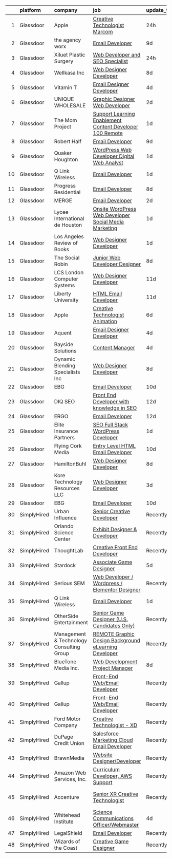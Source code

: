 

|    | platform    | company                                  | job                                                                                                                                                                                                                                                                                                                                                                                                                                                                                                                                                                                                                                                                                                                                                                                                                                                                                                                                                                                                                                                                                                                                                                                                                                                                                                                                                                   | update_time   | location                     |
|---:|:------------|:-----------------------------------------|:----------------------------------------------------------------------------------------------------------------------------------------------------------------------------------------------------------------------------------------------------------------------------------------------------------------------------------------------------------------------------------------------------------------------------------------------------------------------------------------------------------------------------------------------------------------------------------------------------------------------------------------------------------------------------------------------------------------------------------------------------------------------------------------------------------------------------------------------------------------------------------------------------------------------------------------------------------------------------------------------------------------------------------------------------------------------------------------------------------------------------------------------------------------------------------------------------------------------------------------------------------------------------------------------------------------------------------------------------------------------|:--------------|:-----------------------------|
|  1 | Glassdoor   | Apple                                    | [Creative Technologist  Marcom](https://www.glassdoor.com/partner/jobListing.htm?pos=123&ao=1136043&s=58&guid=00000183977d2ccebebb1062c4edc1d6&src=GD_JOB_AD&t=SR&vt=w&cs=1_afee69e3&cb=1664693906989&jobListingId=1008177549340&jrtk=3-0-1gebnqb7ikhrb801-1gebnqb82i9in800-7532c08ae817f6f1-)                                                                                                                                                                                                                                                                                                                                                                                                                                                                                                                                                                                                                                                                                                                                                                                                                                                                                                                                                                                                                                                                        | 24h           | Cupertino, CA                |
|  2 | Glassdoor   | the agency worx                          | [Email Developer](https://www.glassdoor.com/partner/jobListing.htm?pos=118&ao=1110586&s=58&guid=00000183977d2ccebebb1062c4edc1d6&src=GD_JOB_AD&t=SR&vt=w&ea=1&cs=1_85b38ee4&cb=1664693906988&jobListingId=1008156418066&cpc=334ABAF5D42DC775&jrtk=3-0-1gebnqb7ikhrb801-1gebnqb82i9in800-ba3a2b1200426598--6NYlbfkN0CNOKpjDIEH11s39GTuUki_mvxNbnX5BtDlH5CMrheAnKze_5JrwQ4joDkGUDohP_TeVmpf_1zaSQAPLLCMXaTrscln2tTcZD09p9HKpnyd-as8dTt3XrMsS4PL3sROnPnm4BK-TxTQqsNl2ScSlrBi5jEoqBn8L4mqF1IhiuN-S6a-YM_3ZKp-2hWa-mKXzAO-BW8dI114ieGitFlw-42mDdyH5Uv9SbYTJiS5GT9drs0K8Bp1QCgxqg1Xw7_IaXHQwxpVE2j42D8qK67zkyY20OveM-wFpgQ2s-Sj2LKwkTpgpfzfYle2Li-1Mjti--RwdIM27ru826ucEgyDebZPf1g8tvvs6YnOMzu0DzaRslzMGvijYn1JlELUFQVuvAEZPwZm1PRjbDZD9iXCPVzw9PIqnXs-hXtuvW0xibCyHGLrHB3B3xKAnDK33anGSnpY0JUKEhLQbzRyOtdDjgcgFMb6OKqEpYmcC1BG6XEFwXtiI1HZl7mJyiGffPp-ZR8%3D)                                                                                                                                                                                                                                                                                                                                                                                                                                                                                                              | 9d            | New York, NY                 |
|  3 | Glassdoor   | Xiluet Plastic Surgery                   | [Web Developer and SEO Specialist](https://www.glassdoor.com/partner/jobListing.htm?pos=107&ao=1110586&s=58&guid=00000183977d2ccebebb1062c4edc1d6&src=GD_JOB_AD&t=SR&vt=w&ea=1&cs=1_c5ef51cf&cb=1664693906987&jobListingId=1008177142019&cpc=1641D5D5536C06B6&jrtk=3-0-1gebnqb7ikhrb801-1gebnqb82i9in800-775077d75cd9177d--6NYlbfkN0A0p2feBN3TwtRPLKm20cpgKOK-k5pqnygCk7BWFHc1reF4KTTsYTfq75tOmYaairQzpl8Y4I_wBrRqYZTBCA__qpS59ryzLGC3kqflZMvSsTCZFhLrynlv0R6TtjpKCDtd4zxyqJrs4p7HSLcBVq5ihbVFI3BnH69_nU4zFdDc7_RfOdiogQXOfQPygfWeqpk3uYSepyBcfempg-K0hlN1jU16nNex_Y7KztNo8tYge3uDjX1SlWMTfChAIrfb0T-qwGQpGF8zqb9P9tga7hzGqUiuXY6cxBLxtkvMIlCtb-3gSbzkLEGs9InAJXQhbjvQHzQsEPRTCDYzvWYk512b77o8crDHdILVBARz_Log9AeFzWO0YNw-SMITsgMCW2VOLePRjuIYyhbjTc_Ps_arx0KJePARWPDJcBx1MUA_S8hkNu_6HU7JHP4DXyC9lzQKw0lleHD832ngTqFRrtUwU39Ob483FSwzRiZPCuLwPCCEAz1Cr3hfq1NtGWuTqfyteLdJkRxDizZ4pVnBnCkQrAVWGg8DQgE%3D)                                                                                                                                                                                                                                                                                                                                                                                                                                                             | 24h           | Miami, FL                    |
|  4 | Glassdoor   | Wellkasa Inc                             | [Web Designer Developer](https://www.glassdoor.com/partner/jobListing.htm?pos=112&ao=1110586&s=58&guid=00000183977d2ccebebb1062c4edc1d6&src=GD_JOB_AD&t=SR&vt=w&ea=1&cs=1_9c68e488&cb=1664693906987&jobListingId=1008158726924&cpc=64DC0C913FDBAADD&jrtk=3-0-1gebnqb7ikhrb801-1gebnqb82i9in800-64b475efa8964fbd--6NYlbfkN0BdDHiSlq2TKVYTvK036ioTcRDjelCKzvFOpLFiF--0iYywErtz7uGZ-92vhE2ktUvlq98-sndBfZrXxv_ocfrE0XFUVCaf35SpJWwfn1zYGc9UbipOHtfrKrjms-KJ8FQkoywJ2aZMAyeOhwh7wfN33fdYW0oT13cgoa1ojk533IT7nEGSQe3CdKHtaG8IrZfhQ-s0vbA5PysQAEP3BVC4pdseolq1kZYC5rd_zoNDmMeKE3IjVtgWh7EpmHA3rZGdYCTbUkGaXXyZStA8SC5jymknQudoUjLLlXNOHRzjS6ARGiEzPUhm0HE54kuQDShO3cMf7qhEElwD-IgXScwTZh7b1KSInlwSAJQNaXh8_DdJqwAE5hf4q_Z2qesvsuHww-y1WEgw8tp7cpfNglrteATo3VdyETNhTmlPp25aMawTXtMtsBewqHyF0xO-_ZyMbw6dsDOtcwYIk2C9vx-KVcAmTeHX8jBCFUoeQOdd6lqzOcbCxNP5rE5TpToTMWNcmU0XHzIuAQ%3D%3D)                                                                                                                                                                                                                                                                                                                                                                                                                                                                                         | 8d            | Scottsdale, AZ               |
|  5 | Glassdoor   | Vitamin T                                | [Email Designer   Developer](https://www.glassdoor.com/partner/jobListing.htm?pos=120&ao=1110586&s=58&guid=00000183977d2ccebebb1062c4edc1d6&src=GD_JOB_AD&t=SR&vt=w&cs=1_ad241925&cb=1664693906989&jobListingId=1008166114322&cpc=6FC5BA77C9A4CD78&jrtk=3-0-1gebnqb7ikhrb801-1gebnqb82i9in800-d1a7387d0770e5f3--6NYlbfkN0DMrcEu7yrtATojKJA7cEzGQ3FdRGWLh0CZQInL4ECGI6k5tN82kdM0cJmh4vC7GggOKyKtFCgegU8rXS0JkdichCA-T1cdCWtS1-_meEn3wm4MMcJ2Kfvuue71XM4farO7r0mvjSTv9UevYATKjAtHRSZWe99WkaxKLxQudPskqRZmSGp8lKatcPcOKA6wFJuyAj5iMKTOzBEtak0cwBs2WoW8TfUjZzS1JQRs06GvVYHkHHFzVV6FbjmYYN9ZjGEAOxapjQAwE7_4lc8TBKbqsF8V0o89H_CqXvUlYILJvnOhtbRgZj_zkHxv-G_jaqeMZNZ3_zM_KXD6aoZcgpxcKf4oWFl4uMtvwVRgWWfC3-1p9eeuciALtmOyijE7vcrHT1tKj1cmxYoZqW76AT6DVcEmde9sOMOhJFlQgTudQMY8HVY1pGXJNTrzFY1wP9s6sA_48ebjWzGuD8FJ0yy8RY1oD0ZtQ0nOciEAg7XD6X0l7BhS7oR1sIYG9FTJ6pc%3D)                                                                                                                                                                                                                                                                                                                                                                                                                                                                                                        | 4d            | Richmond, VA                 |
|  6 | Glassdoor   | UNIQUE WHOLESALE                         | [Graphic Designer Web Developer](https://www.glassdoor.com/partner/jobListing.htm?pos=116&ao=1110586&s=58&guid=00000183977d2ccebebb1062c4edc1d6&src=GD_JOB_AD&t=SR&vt=w&ea=1&cs=1_80c7dbb5&cb=1664693906988&jobListingId=1008171469981&cpc=AF02A54CD0F60729&jrtk=3-0-1gebnqb7ikhrb801-1gebnqb82i9in800-147a3b06df2c7559--6NYlbfkN0ACTeRvGRFS6hadW-07x_K1RnsIE8OdH4tufuZ5eRAiXmEr9oGiBeOniyh3SglreY9gWLjlFv44tk_AG_3pzP2IbBG9F7wWjAf3k6apj0RkxtVRlJyVxTtzs66AymYgGCT8gfl6U4BDOC9wEllCjUeoI3S_NxnqQ98naO4dWz3J599EzEntVgwS0pPTuqGmB5KdGuLJSO55uhQgvW4wE_xXKj0-0asCyiRhJPWgXGbOvjZy8jdbxAL6d2mSs724QTfkqOePI7mAyCczbiWWkti2eqSMOhyyCZPvG3Y1QHw_4HnL9SXrENA0M4OLWGE5vdiTTYxJzQDtDyMeahXHGvNUGj8b4ur15Y4klaNyR2WYzYbC5dXYpwH8moCHlKd7h3e8rHATqRHfN8nCCe2L1UENB1EaxbSHXicxowS_wQuvOc8BLGpLB-HYP63NRRMJaEALdF28wLlopxhgFdVCv7Imt8za_tLwzQAntfQ2ewBiQYXqu0qiRt4AStIYF_36EIE9cY9wxpsWV04GdNcCD0jU)                                                                                                                                                                                                                                                                                                                                                                                                                                                                             | 2d            | Norcross, GA                 |
|  7 | Glassdoor   | The Mom Project                          | [Support Learning   Enablement Content Developer  100  Remote ](https://www.glassdoor.com/partner/jobListing.htm?pos=114&ao=1110586&s=58&guid=00000183977d2ccebebb1062c4edc1d6&src=GD_JOB_AD&t=SR&vt=w&cs=1_842ad7e2&cb=1664693906987&jobListingId=1008174906404&cpc=723ADC3DFE402989&jrtk=3-0-1gebnqb7ikhrb801-1gebnqb82i9in800-c827e5b4943f2d89--6NYlbfkN0BDp_epf89aHDQhKpPegNJQ_ldQpEFZQsM9OcONMGxWx6pU56EKHF58QjVdAUvn2gUh2hLNM1TjGHPZi8XCkEinhiMy8VRxud5W-f4lh9aKruuGxagZQZ-gPFBQ2vdZ80QwGTkHPNUIP7HVBcVi_i8Zv3BfbzSgZ-BweyCZbX2ZTyLVwcFbkov6zI_w0iaHhIHgm52AKCQl5XkJHooBAOkNTyMfqbP7W_bX-Z-jdRB_nnRL8HXNquUVoKUxKoGtoU6fQ0gH-G0493mVguCDpVBXz_n5TzoSu2Q1nVrj1iCpaf1w0s1lxcSdjZEeEJhiqoHcNwopWA31NoyNcAmer6Jv_NDk3AxjLpAqf96KFX6xWJgypSJDP-qd42qdYqXzREMXQCGFy8ZXyu776OdZTkdud8VaI8f7B5ngpTorm8IZiNL0B3uJijtMeTHs1cnJoevw4DdlIcEN8xvx54Q-F8YkcWSXQZfl-ArGvj-QC1zZvA05ydzaOknHqAVL6aTFhzwH91gB5tL8PDc3XmdPJBIzv8yk21dxGIE2vlhXaSsRGu71o0ZuCEbWWQ88FnCVGAdm5ufdd1qAiA%3D%3D)                                                                                                                                                                                                                                                                                                                                                                                       | 1d            | Remote                       |
|  8 | Glassdoor   | Robert Half                              | [Email Developer](https://www.glassdoor.com/partner/jobListing.htm?pos=115&ao=1110586&s=58&guid=00000183977d2ccebebb1062c4edc1d6&src=GD_JOB_AD&t=SR&vt=w&ea=1&cs=1_f60edeb8&cb=1664693906988&jobListingId=1008156402707&cpc=0FE1F5EA2BC84A01&jrtk=3-0-1gebnqb7ikhrb801-1gebnqb82i9in800-42c4ec12f57e02bb--6NYlbfkN0CpzDdaQkua3np5pkmj49lKioZwmwxQ-yx5plwbYmV_M6xSIJIkD0PnD0ntiqnEwO1LTHRAR-7odutKybmCxm4fIFV0y_I_v1Ncl9DXxzoMHMZrdbm8WbEdvasGZldRVYzRli6H80llDv0CvLuUO4n5IyKRDfv3KytJN8mDJo93RRxSd1ih5IV-rJ6Wo-EaUSVjlBePtXrBH0-P5NuUWVsdMnGX0jd-mHKNGzc5FYYpNqZs224njgcl9HN4Ech-5CZsdCzVUMRcgfUgItj_SKSBYb2f-P73_G8bNFe7ajmHNtTdwU0vGlnNILvg47Cmd6Dvn-B1Ae2ws2ENWjDVo3CLqLudDBhv04CDQ1V2L3OQf-3DSjFzN8UVfBvb2nJH4goW7TUBvj-u_88qJCD6Ou8BCnUO-uP4uhptOjlEzSMp4hJ0WIAoBOzJZ7bccAmeHbw2HnKK3EP5NoJY2vksF-UTM8CCj3n2DWKhfCdE9eQaabL2VCVF4sWDHZmDSNeJUbH4ftW5M2PpfOlOheZZqqxZkefVau96MxpkkrVZGaTc3d6thjhQTmAo)                                                                                                                                                                                                                                                                                                                                                                                                                                                            | 9d            | Irving, TX                   |
|  9 | Glassdoor   | Quaker Houghton                          | [WordPress Web Developer  Digital Web Analyst](https://www.glassdoor.com/partner/jobListing.htm?pos=130&ao=1136043&s=58&guid=00000183977d2ccebebb1062c4edc1d6&src=GD_JOB_AD&t=SR&vt=w&ea=1&cs=1_450361d3&cb=1664693906989&jobListingId=1008175751618&jrtk=3-0-1gebnqb7ikhrb801-1gebnqb82i9in800-d69452f337f9073a-)                                                                                                                                                                                                                                                                                                                                                                                                                                                                                                                                                                                                                                                                                                                                                                                                                                                                                                                                                                                                                                                    | 1d            | Conshohocken, PA             |
| 10 | Glassdoor   | Q Link Wireless                          | [Email Developer](https://www.glassdoor.com/partner/jobListing.htm?pos=102&ao=1110586&s=58&guid=00000183977d2ccebebb1062c4edc1d6&src=GD_JOB_AD&t=SR&vt=w&ea=1&cs=1_b1e73c58&cb=1664693906985&jobListingId=1008174945371&cpc=4599430C66E07990&jrtk=3-0-1gebnqb7ikhrb801-1gebnqb82i9in800-fc4e2b2a69d63685--6NYlbfkN0C1n-7uwLBmXreK9Hz04i1NaXR3ByHk8AHoFYtQOHcucrNm1Gc1gaw0VIOB8ZeBV6kPv-uAsBnWRhGWUoVti0UYBx3nUUKY4yV4xGI2uZ1UXHK4wAwDI7xLwm-9pLx8rlXgnrE3kU2T7ykZFw3aLtan0buZV6YfFUXeRtw62VYRHJ47TptdOmZLnah00MU3YyXOrhpzOAmrFxh6hs7Un2ISmNc3WeTt_vptN5J93NhuHSNwxjxbpBl9r-WF4LwIYWEpZGvU1XHobxLb8vRw4bImaJVs5_LTTJZNUrOC__oi3y-vuAHw13GECbcYq6JdIlStJ2XXb5qObNWpJ9cO4mnoOhIE0sSJk5l7fX7uBa-CodwH7dCeXxRnv3-eCtaDYt0F1nImHeuDX1SvRDWpXpJO5vyXcjn37e3u0CRymwmRf5xBieCs8of327u8CZo-KJqJc6SygzJL1Gz8Q_-hIXBrsVZoJohMSajc2dmprx3SJtlruAULDPRnHyqgt1unkc4EcFSpQV1p5Q%3D%3D)                                                                                                                                                                                                                                                                                                                                                                                                                                                                                                | 1d            | Dania, FL                    |
| 11 | Glassdoor   | Progress Residential                     | [Email Developer](https://www.glassdoor.com/partner/jobListing.htm?pos=124&ao=1136043&s=58&guid=00000183977d2ccebebb1062c4edc1d6&src=GD_JOB_AD&t=SR&vt=w&ea=1&cs=1_a8d714ba&cb=1664693906989&jobListingId=1008158897178&jrtk=3-0-1gebnqb7ikhrb801-1gebnqb82i9in800-f154aef869fffa24-)                                                                                                                                                                                                                                                                                                                                                                                                                                                                                                                                                                                                                                                                                                                                                                                                                                                                                                                                                                                                                                                                                 | 8d            | Remote                       |
| 12 | Glassdoor   | MERGE                                    | [Email Developer](https://www.glassdoor.com/partner/jobListing.htm?pos=127&ao=1136043&s=58&guid=00000183977d2ccebebb1062c4edc1d6&src=GD_JOB_AD&t=SR&vt=w&cs=1_d72bc463&cb=1664693906989&jobListingId=1008171055566&jrtk=3-0-1gebnqb7ikhrb801-1gebnqb82i9in800-965ae768e3e6e0d5-)                                                                                                                                                                                                                                                                                                                                                                                                                                                                                                                                                                                                                                                                                                                                                                                                                                                                                                                                                                                                                                                                                      | 2d            | Denver, CO                   |
| 13 | Glassdoor   | Lycee International de Houston           | [Onsite WordPress Web Developer Social Media Marketing](https://www.glassdoor.com/partner/jobListing.htm?pos=101&ao=1110586&s=58&guid=00000183977d2ccebebb1062c4edc1d6&src=GD_JOB_AD&t=SR&vt=w&ea=1&cs=1_2075635b&cb=1664693906985&jobListingId=1008173995771&cpc=8414CF9EDE88F0DA&jrtk=3-0-1gebnqb7ikhrb801-1gebnqb82i9in800-1f7bc5779b371ade--6NYlbfkN0DukAwDndutArnS8OT3znlJ-TW2KpK_7rZjO0LfXc6UVNtkZyZN77C1Bk9E92uoJZx-maj84G7D_wa1DtdT6CkaisdXimjnS4h45raRaK5o02Y3cZTXgWTMRzNDr5Lk0apP8Ioo_m9N0lcP0wzt7YGpw5VPoDc0aH35WbRXaiOpcRsh9XetyUYoGrZS_33M0dQEHG-pJ_YdLxA9vUrrhwEG__5c5vyiD5RQIcE7TbhD99QFuvspj4gKX_M98CWesJELoTJSfP1TEzcTmi8xD-d2iIPraxekJgq_YtgMEHOHTVzDG9X_tmIj4sD4QoTUQzfubn74jWfqj47yIOmCX6s-LeLAXLas8GBHdMQr_MJWNT0YmiRxrMqECgiV-GCpfXmI_tGFXQG6ZLML1pLAK1Qf_HqLcyY1sJKRop-sMOFCWg9crCwMZ7HVGGat9vb9kDLqMpt_Kq2EZTJhiIFQMpXt-cNh-9xDFUmG9zW3Dn8vBk6JcZQPbpfZrC5U0Je2R4P__C6UHSKUSw88HjGeVrOf)                                                                                                                                                                                                                                                                                                                                                                                                                                                      | 1d            | Houston, TX                  |
| 14 | Glassdoor   | Los Angeles Review of Books              | [Web Designer   Developer](https://www.glassdoor.com/partner/jobListing.htm?pos=128&ao=1136043&s=58&guid=00000183977d2ccebebb1062c4edc1d6&src=GD_JOB_AD&t=SR&vt=w&ea=1&cs=1_2f0cfaed&cb=1664693906989&jobListingId=1008174927300&jrtk=3-0-1gebnqb7ikhrb801-1gebnqb82i9in800-4f36b836f298580a-)                                                                                                                                                                                                                                                                                                                                                                                                                                                                                                                                                                                                                                                                                                                                                                                                                                                                                                                                                                                                                                                                        | 1d            | Los Angeles, CA              |
| 15 | Glassdoor   | The Social Robin                         | [Junior Web Developer Designer](https://www.glassdoor.com/partner/jobListing.htm?pos=111&ao=1110586&s=58&guid=00000183977d2ccebebb1062c4edc1d6&src=GD_JOB_AD&t=SR&vt=w&ea=1&cs=1_e66930ad&cb=1664693906987&jobListingId=1008158385207&cpc=7F6F94E2229B3AB5&jrtk=3-0-1gebnqb7ikhrb801-1gebnqb82i9in800-a4700ca198d49a1e--6NYlbfkN0BVEiCwtio_zq3mOGmhG3aHdQny94tlzy-k67z9IkphDraalBvzlH_uzJy8THcCVP2waJSd3yiwSETxdtK4p7WGdYe6iEdQIgLTJgRkgtmaAG-Ira_mL4q6O-3H-ODYq0f377Ah1rO660J0oLi7zvjCMqIM9s-nWo1gLlJP3or2dewY9edJ01451bpvce_yHEdcWR9BgrD_uxeWKk9H-8bwkVyn_iFpZ0y5tXPKpyOYxxcrF78yIpT3txL16zg7_9rOGE65cdITuRyyCCvv_gK3cAuUDR7Oua7uHvEtRiWw5mRXEZuSUreevM37bifZtTWIPSt2836H_3vNmI537NxVKyBzMXPjyzaw4wZ7faEMvm35bray_lyMV67-KIUUBcnGq0mfRNuOuKGwvWTCRjy-KK6f0OuHTeuRGv62quyfVpVmGsYyWNUP1yA_ZQJYcTQOGdcuxLdslJVuFWhN4CVXxCJUp0o144r3HlZsoNX73ijpuE3M7cdZ_0icJWt7ylZbDiQIo67NPdG9M9eIIiff)                                                                                                                                                                                                                                                                                                                                                                                                                                                                              | 8d            | Dallas, TX                   |
| 16 | Glassdoor   | LCS   London Computer Systems            | [Web Designer Developer](https://www.glassdoor.com/partner/jobListing.htm?pos=110&ao=1110586&s=58&guid=00000183977d2ccebebb1062c4edc1d6&src=GD_JOB_AD&t=SR&vt=w&ea=1&cs=1_5767213c&cb=1664693906987&jobListingId=1008151919672&cpc=AF8BC9077DDDE68D&jrtk=3-0-1gebnqb7ikhrb801-1gebnqb82i9in800-cd83d3b7316d14be--6NYlbfkN0CckLY1Y7Nzm7RAXoTq-bvgsovIKUj47znE7HlWw5vlrDWT7l6GaPFsZiavTqzdiZcLGT1rMwdNFuXLUMdk63R4zNVY5rB0gmkkrjoBJIet_1tyWwurfIW3bV1T4KDovliPlLrmzDpLZZh-6KdBWJXpfCgdQ0K3EHDaHBCHtg_bF-g5FQ8On-gWkH3wNMJVMXr9P8JIOwbcH5NRWTZl4B4cKfUNFWbKfIMhEeM2VZ0BC0Wn9PTVrxL4B8Mpla_rOiovFWG6zQZlyMuElGxURz7K2iwco_FdcXuo_xD0Tq2N4Uou5hppVklernKOiLIVtV8jnp8gE3FBLPX-1eI3VNmciH705ytJhmCBVfcC6A5o3-2Dp-HHotMAceG4eVGRSP-iBonY8HhGzP9kyFu1l7grva_n955KNDVNmsY2ySKHQ38tZbX1EIQHpONnpD1N41Wm2FuwKCKxe70QPixCNbe-nnD1ExrtUPCaObDOxTbVM1ofY-GaMXYg1lHjN8Tqnk7k0lHqPdJ3y3S61b-pWYRbzbpTH7d17zfwLMcFCI5hFRqD9BzQldssPnuePaPNzwwe4z9PjZL6WI5IfZWTmLRrFrEBVePN5epsXhj40VxPccYo8ax2Say7wEv1USmJW-qHe27qx3YFd68OuG4kNnF7FLksG5BMy-gC22xhmvS__E4VzbPEjPTZ2wmP0jV1k7P8sh7fS_IHrY5wrW5yYRWvzGlGTZHHNm8GA7kWssp_M6jqYvCx-AAAhZCp9RvvoD_q4w-ZoX1CQA%3D%3D)                                                                                                                                                                                                                         | 11d           | Cincinnati, OH               |
| 17 | Glassdoor   | Liberty University                       | [HTML Email Developer](https://www.glassdoor.com/partner/jobListing.htm?pos=125&ao=1136043&s=58&guid=00000183977d2ccebebb1062c4edc1d6&src=GD_JOB_AD&t=SR&vt=w&ea=1&cs=1_f4901787&cb=1664693906989&jobListingId=1008151666447&jrtk=3-0-1gebnqb7ikhrb801-1gebnqb82i9in800-03f53513057877f3-)                                                                                                                                                                                                                                                                                                                                                                                                                                                                                                                                                                                                                                                                                                                                                                                                                                                                                                                                                                                                                                                                            | 11d           | Remote                       |
| 18 | Glassdoor   | Apple                                    | [Creative Technologist   Animation](https://www.glassdoor.com/partner/jobListing.htm?pos=117&ao=1110586&s=58&guid=00000183977d2ccebebb1062c4edc1d6&src=GD_JOB_AD&t=SR&vt=w&cs=1_56cae12b&cb=1664693906988&jobListingId=1008160436803&cpc=2CAED5C921A5F994&jrtk=3-0-1gebnqb7ikhrb801-1gebnqb82i9in800-e5326f402a0a01b2--6NYlbfkN0BvKrLyj5gPmtZO9T8euul8TCxuuKNOtzRJOomxnwSEodTz2Bc-sPZlt2Zgji_QUXEUX2eoMjRV3A-uwr9MnuICdtHgneScM4daV9dlPREBHf2C7sMhbh1B-V_v_59cxf_Q9r5yycE3D6hT-ciZObgMZpBv9S9_nkbca8huIrqVoZ72hU3TzBYEkOzwdG8JZGW_hcoZRV5YQ5rXbX-JcBnuHqqv0-kno1jnLrbrz9krm-MrCiFQz9RgmFa8eOWCSYfwCUxsUjGLL1sDdmH-RS6x4ikxIHNl0QWen4Z2oWf2oYwvSd0kWoyarQyhu1fYj1BfDZgK01PLBmmsMRWWriZ_poR_P_i4_AH_IINlMUY7QBvK6c28j2BearXLLU_N6m1qAqqb-YpaZ4FFryuX599OeI5DHxNtBvJd4iyJ1g4pXG62WwX09No93WLahWlmAEQtMDU_hZ9jEjLEH3SJi4kEKS7YqVAEftP9BM1SfvQSvC5wmPvmmRCosxMP_UZzNmWaz7jm_t-LW_ZWsfY4axbp5nH4jF0dBbpqlMWwAC7OVEo3fjdt98dTkg1dEXuOdcFpHxKdtKcY-RafeHoHZhROaAQzMINNgri-m_5vaskc_VwiB8i_s5uUXUjEZZ_eJohwT0N2YaNDSFx621Kb7rMHpKXxaS9lD9BispqzR9eOsZGkIl_wEdkdOWCO8Mpc1t7_Reh9Xg80uzKDF5eZy_unEPGduXzHq2MoySwArG0oripzxfKe7FPd-1s7UVZImpt-yBldtwz9Ke-bSxSwuibUDIGuLt1k305iIFbrnuW6dBMmI3rbsa8QRct92kFFzVgHFdvI-waGyZbloqStkgqVaWVPp4izNvoOuhyxoAg4aQqbG6JghEUmfnU7Marh6ifr_RgqPqbWbxF0ZDKE8BCAyx2y_G6JvjShXSxZpsXw7ANEIBn0ij3wEG_GBUIMgDtmK1VSxu517R3a8mQ4udHrcAqOfTQo2GA%3D) | 6d            | Cupertino, CA                |
| 19 | Glassdoor   | Aquent                                   | [Email Designer   Developer](https://www.glassdoor.com/partner/jobListing.htm?pos=119&ao=1110586&s=58&guid=00000183977d2ccebebb1062c4edc1d6&src=GD_JOB_AD&t=SR&vt=w&cs=1_47cb94ad&cb=1664693906988&jobListingId=1008166262011&cpc=451933188B21919D&jrtk=3-0-1gebnqb7ikhrb801-1gebnqb82i9in800-622daec645d04420--6NYlbfkN0DMrcEu7yrtATojKJA7cEzGQ3FdRGWLh0CZQInL4ECGI9gD0Wolx9R2v-Aex0-GK041Xi4dp_6ULFO3w_3LjU2BMF0LvuMsSSgW2c2SrVk5hdgSQpFu_tq878gARf3FLqSuPRG17dymVYsAydq41QtQqFJ_aWvMga7qWcq_H2p5jKaTZMK4IRMmZ1pci6S5OJUX_REFxkIaPycE2iRoKO3CueJXIxMP7gg0j2i9f53QRtVtS4clIO4TTGI-CA_EYiJmAU_tx5r8vTLXDZfqnraG71jQG7zO3Rzz1AqLFbe62Z4ZlEziTuLyfVS-8PeLwM9kjNB9sSGocXnf36cGC23u2BCyUNuj0jy_0HHjaeuEavYr4Z8TcG1ECsLCfjlZiHRgRoqATPwP0ak9UIxPDgf2zpGvH_eyI3pU46zTInzrdioB5hQRkTqb2rb2aH_ORZ1v76NPNWZcK5L0eAz2dLnk)                                                                                                                                                                                                                                                                                                                                                                                                                                                                                                                                                      | 4d            | Richmond, VA                 |
| 20 | Glassdoor   | Bayside Solutions                        | [Content Manager](https://www.glassdoor.com/partner/jobListing.htm?pos=113&ao=1110586&s=58&guid=00000183977d2ccebebb1062c4edc1d6&src=GD_JOB_AD&t=SR&vt=w&ea=1&cs=1_dcf1bd57&cb=1664693906988&jobListingId=1008165647988&cpc=9C938E8DE9AD6C02&jrtk=3-0-1gebnqb7ikhrb801-1gebnqb82i9in800-6a88d8c6e17e78f6--6NYlbfkN0C5JMSI6zlwNY2-vRpRbkj7CseTVoKORFXB7MxSKP1rcAS9lKky8fhTwVabR9bA24N-RBwdz2IDL-oCa3FBDZbj7NNAR1tgpk_BUaTKh2f57iHxhX6aWLxgOirJNUEQhR_aA6j4KTmyXShFg_SBDMr7YYCZ7wQGcb69rsiK7En9ETGHgXEzd8VxiwZp5S8-yThwDNh3lklSZ9EBV0UPRl6vFGltd3tZuXOHnuOkFlDuSU6sF8--v5mLgh0MCnNhCoegnOgYiDz6_8gXUfPBQkziASlsMRgyLEna1DGxkZfxIhdXkHf4Yj7fYBjOaMbCOJlQzh4LKbkudp4oVHhNaFWwQi-zAgcfmDnu6nY-Yb1jQdITbtQ5MZanlS0iHPm0TEufeFfS8Vo5-66ME056iVBRsP_7OPNjBr0VvZIjtQ6ysmonpABTmhVlmcOFfMo7xMT3GIyAETi5cwutRjlMrLTrE77FICTRa1JnC0gRuvvg3rIxsHTkdY_sWCztKr5Xl_cuqO86tqYKy64xv--BpKb7)                                                                                                                                                                                                                                                                                                                                                                                                                                                                                            | 4d            | Remote                       |
| 21 | Glassdoor   | Dynamic Blending Specialists  Inc        | [Web Designer Developer](https://www.glassdoor.com/partner/jobListing.htm?pos=103&ao=1110586&s=58&guid=00000183977d2ccebebb1062c4edc1d6&src=GD_JOB_AD&t=SR&vt=w&ea=1&cs=1_74232a5d&cb=1664693906985&jobListingId=1008158776141&cpc=A6F0E0205751D875&jrtk=3-0-1gebnqb7ikhrb801-1gebnqb82i9in800-b8778f0e24f42ead--6NYlbfkN0Bo_CM2a8GgFIiw_-9fb5ug3xmG_MFCzpxBl7ntROtVZUFbZz-LXqZj15Mr1aYT778v3o_x-9gmQtDcxpvbqmaQkWxoNiEbKDU6SdTEFT6vLqd4T68a0D93ONGaR-Bkmkh_xAGw7v1AIazShQXInX7o-Iki36kgMuKitocGCHrt3IXSnIly6xhMVas6dMssVch2beT4LCdL3XqU_HaiHoY7pEb-urcwd-6tc67v3TEPvGKpxfwD2Ltv6jv2e2SSvIR5QT3S0AZ1wvI58fNdPT4AWq16-hBjBjA37CXmG4uI9vLumDfhbjAta5c_PS7yxYXRAxr_D7lvS4RNdKJNsheXlU17IDGNn7SFfTBf6V6VD-Vxmm326VSjrrVhdaYaEds7Fqzrv4ksvX2WFayKVBkD7RhVEAhYhn4aHHLpIEniQFDCoZq2R7iwU14yykndnzYumJmgQQjtwoQ31eFDBA1A3MgHIVFkuK4ORV8MVBtiII5EOw5qfXE_kPOmkwAwvTtM1URjAxZvQg%3D%3D)                                                                                                                                                                                                                                                                                                                                                                                                                                                                                         | 8d            | Vineyard, UT                 |
| 22 | Glassdoor   | EBG                                      | [Email Developer](https://www.glassdoor.com/partner/jobListing.htm?pos=104&ao=1110586&s=58&guid=00000183977d2ccebebb1062c4edc1d6&src=GD_JOB_AD&t=SR&vt=w&ea=1&cs=1_aaf254ae&cb=1664693906986&jobListingId=1008155179878&cpc=3F4BEC3597F56A5D&jrtk=3-0-1gebnqb7ikhrb801-1gebnqb82i9in800-0cf2d650b1241a42--6NYlbfkN0CGHq1MJnkK8F4V1fAcTx22M1KbVuTsSK4uMyV0HySEDY2sob4WxX3sNiaM8dxrRRI4PWW4nk64U5LS0ksKGxjRfcxXonHEntuje1qEiuY8JipbLCUpMIGyRwnJe74w7o_Umpouq2heJbYzv_zhvgTJuGHP7gCijAgVulDxgkyEBKJI_CCzX466xUpCPsnkPZMLbSVzuTqVCjV34hSMo0zxucvrWBPpwCWT2hsOVxbH1CoAc1zy7X_wXWLNbbvDgb8AKuf_DnYWmqyQIVeWLEXF-OjO8CEjg8pNn6rfRuGfsNCy8f4e4RCferwzYV-5ndetZXIuDEwWqmOMoYKke_dx74jfYZgYmAjAH1eX7z_y-dX8PRzSQ4a4S_Tt1MFBfWzU3WAmb8OkxOSBLQgZIGV0oAfHZOYohuogqoekeYzxZE_QSqIHSxO_oE7uZDMHsza3-Rlzxm2SY4BUtQkW97Ep3St3hTj3RNPFzj25mBndFRC0bBYaBQ1lYKEvrRAMrL6_d0khxqD_sdYcrv27rjsPXDe4iBDrJTDUFeK0liFuvHFg3Q5S-u_5M8lucjCwd94pcwnCRpaTjA%3D%3D)                                                                                                                                                                                                                                                                                                                                                                                                                                | 10d           | Miami, FL                    |
| 23 | Glassdoor   | DIQ SEO                                  | [Front End Developer with knowledge in SEO](https://www.glassdoor.com/partner/jobListing.htm?pos=122&ao=1136043&s=58&guid=00000183977d2ccebebb1062c4edc1d6&src=GD_JOB_AD&t=SR&vt=w&ea=1&cs=1_f6c5ecbe&cb=1664693906989&jobListingId=1008149803097&jrtk=3-0-1gebnqb7ikhrb801-1gebnqb82i9in800-ee95c5c2ad66a98d-)                                                                                                                                                                                                                                                                                                                                                                                                                                                                                                                                                                                                                                                                                                                                                                                                                                                                                                                                                                                                                                                       | 12d           | Remote                       |
| 24 | Glassdoor   | ERGO                                     | [Email Developer](https://www.glassdoor.com/partner/jobListing.htm?pos=129&ao=1136043&s=58&guid=00000183977d2ccebebb1062c4edc1d6&src=GD_JOB_AD&t=SR&vt=w&ea=1&cs=1_48321498&cb=1664693906989&jobListingId=1008149160717&jrtk=3-0-1gebnqb7ikhrb801-1gebnqb82i9in800-d3a7b0f5214460bb-)                                                                                                                                                                                                                                                                                                                                                                                                                                                                                                                                                                                                                                                                                                                                                                                                                                                                                                                                                                                                                                                                                 | 12d           | New York, NY                 |
| 25 | Glassdoor   | Elite Insurance Partners                 | [SEO Full Stack WordPress Developer](https://www.glassdoor.com/partner/jobListing.htm?pos=109&ao=1110586&s=58&guid=00000183977d2ccebebb1062c4edc1d6&src=GD_JOB_AD&t=SR&vt=w&ea=1&cs=1_8acf8f27&cb=1664693906987&jobListingId=1008173822027&cpc=292036AD7E8A5303&jrtk=3-0-1gebnqb7ikhrb801-1gebnqb82i9in800-34c1c996e6b9a190--6NYlbfkN0B4jp5mfsiLEiFpPCxOna81i2z6rJx9ZIZWhVZJ6SFnYZ7YDYdNV5lw85GKHJkZ2TQnfyPcWE2m34-7RG35AgW_cWA06QimH2pQAfQJj0iTHe2VvQjAeCqJ0BotY1W7F9vLixrtiSPEtwQbUs6fMRo0-vDLf6ChE1XcYLOhFzPKTf7pB2F0cIl3P4H9VGuylR8L9QadtKp2bM2UujHnSL-dhope3e5lkKrAZR77UTAMvXWm_CExtZEA_5pwEQH5BWVYIz6p2682dzzfhBl32ILA8tEcQ4YuMby9PUMtwrH43kdbtpA-jrZ4waWoy1c8Vn3f1dGIKrLyXLuWvBOhw-kDH-e9vPBtsh7tGs3fIxz5LhYwd3VgXmH-kF8pBafAkUBZkuetGr0BQNwjDrDM_4S0IK_3r9baKEv4qmeVbg8aO5NZtl8GamLnA7-9238kofgbaqPnHBAee5ZL9whqO7X8jmdoVdehPVnD8lPhwaH_jQb26mkyKEBjGGJjVCeZ2emmsVywXbTeAQ%3D%3D)                                                                                                                                                                                                                                                                                                                                                                                                                                                                             | 1d            | Remote                       |
| 26 | Glassdoor   | Flying Cork Media                        | [Entry Level HTML Email Developer](https://www.glassdoor.com/partner/jobListing.htm?pos=126&ao=1136043&s=58&guid=00000183977d2ccebebb1062c4edc1d6&src=GD_JOB_AD&t=SR&vt=w&cs=1_6940e81c&cb=1664693906989&jobListingId=1008152841850&jrtk=3-0-1gebnqb7ikhrb801-1gebnqb82i9in800-41bf9f4e9999314a-)                                                                                                                                                                                                                                                                                                                                                                                                                                                                                                                                                                                                                                                                                                                                                                                                                                                                                                                                                                                                                                                                     | 10d           | Pittsburgh, PA               |
| 27 | Glassdoor   | HamiltonBuhl                             | [Web Designer Developer](https://www.glassdoor.com/partner/jobListing.htm?pos=108&ao=1110586&s=58&guid=00000183977d2ccebebb1062c4edc1d6&src=GD_JOB_AD&t=SR&vt=w&ea=1&cs=1_76ad31b5&cb=1664693906987&jobListingId=1008158597606&cpc=F0881FB4B112A732&jrtk=3-0-1gebnqb7ikhrb801-1gebnqb82i9in800-85490882144fd161--6NYlbfkN0CsvGRZbeWXy7T_FdI8kH1f0ZYakdqkbhVCS9dk-U2LcbO7TWKGV0_G2dU5JZ-MBi8Mb8JCsb10BlTzXqxx61ZtwYGwEh_YY3aOydQ3YrOSZwQG39k8QbUx3F7BcnXSBIhmZUOEGtc9dVgL2PIjY2VdyquHx2Gr_6a1X8bbPRdEZe99aTmirVMresqa3rczB4lKDP8_6dX0iLOOsWj5OrqlTVIF7dnI9qXeXFoKDOpRBetc0555p6yO1YyD4k0_YuxEcgErm5Q1RvNc_gnl9vmGgtfCRRm9Uy_Kl42Z4g3f49gCPfwD1sBQ8JeZh5Qy5T1b3NslFwsAFiMce9WVG77MvMOyXBstFNaqCukQaZspRBiK_m8JZgF-egXym11gqPUXB6390_IogsQKa-msbpbf7V7wRk_2j_o0J8E5Z6-zraZkGOJ1PebcD_InveWR9I6B6AK5kd8HK6QgUpL0kzjCajN_ur0F9U4ybksvj1TzvfeNki2ettG_rfSl8w2tdBr-qFeBrCivDw%3D%3D)                                                                                                                                                                                                                                                                                                                                                                                                                                                                                         | 8d            | Fairfield, NJ                |
| 28 | Glassdoor   | Kore Technology Resources  LLC           | [Web Designer Developer](https://www.glassdoor.com/partner/jobListing.htm?pos=106&ao=1110586&s=58&guid=00000183977d2ccebebb1062c4edc1d6&src=GD_JOB_AD&t=SR&vt=w&ea=1&cs=1_d71789dc&cb=1664693906986&jobListingId=1008168463791&cpc=AE9F6614D4EC1B58&jrtk=3-0-1gebnqb7ikhrb801-1gebnqb82i9in800-d99799034ddfdec0--6NYlbfkN0Dx3r3E47sSe5bB3PIy1uzBZvlB7xy2NhfhZMlxQTsxrAQD8T1sSXSY8Rvdj3_bO-JcrwrlPRkVWt-OYtuHFfH5uDGKVFsD87ESD834f4rUqh0pVxUTQIaidqLsggl-BXlEEx722qIdsF-wX37nh6cO0YuXnQVImALmluIcCr8Q1CVAI49k3Jz8zy13cuv5UMY9L32o1LRO3Ed_fqcdAGHNGVWSw1DV-3XUg_GA9RpMg_mN-gOHxjA9W5Ik0S6XUJUqrv9mCOkxiqJfbsqk8EujKPA3vAm_2u4Ti3tNUzXt6HjJZy6Dolic2fnveCvGcle6--Lclmze7B7Bo0IkgJqi9kz_HYmowp8apfVUyyyQTAKgvyd0XN-NATj7n7Itbd0HT4MYVgAn1baqUFTOEt8W90PmzsOsC5ROgessWC98ad8EJhIsNTgvzIuozqk0TOO_MF__b8bZGTDWdN1VaBf4dlx9nWo_u-R_P7i6wCW0AaRBDSQSHB9-CWEvM0V_PYlK49PzFFZiNg%3D%3D)                                                                                                                                                                                                                                                                                                                                                                                                                                                                                         | 3d            | Pittsburgh, PA               |
| 29 | Glassdoor   | EBG                                      | [Email Developer](https://www.glassdoor.com/partner/jobListing.htm?pos=105&ao=1110586&s=58&guid=00000183977d2ccebebb1062c4edc1d6&src=GD_JOB_AD&t=SR&vt=w&ea=1&cs=1_c5324cec&cb=1664693906986&jobListingId=1008155179808&cpc=AE484BB564079092&jrtk=3-0-1gebnqb7ikhrb801-1gebnqb82i9in800-11c7121c53daf6ec--6NYlbfkN0CGHq1MJnkK8F4V1fAcTx22M1KbVuTsSK4uMyV0HySEDY2sob4WxX3sNiaM8dxrRRI4PWW4nk64U5JBc-Y8o6JcBkVEgqJdYNNwe6kzDBoy7PXcSE8oBNN36OjMUcNjO4NCvcksOgo40LT40jU69vg3WON1HCGD8WsOglbyyjVjZXWudzfExmObFoeGgCShclUmvojVIyCxtHAjYood_8EK05PT7fyQL_WGMR3DfOEh4QXSgcGsl9aM0g0qpm9TmCjXGhJrwz2BgSAqX9NsqHgq17Sjtls8hWtBSUSdy9uhwXmS8P8Uhjk57GXnu768ZqrR8n_m7F75MCQUK2E8Ba7lj2DR0tWekRwO5hxwv2tjeXkLpQy6NXYu9OSFw-kL4bvrHm1iL97n26XRYJg9rb9cA5S1EpbZgAD2JoIYw5KcMlmQui-aBPm7fDC5cbsrIgaYIOPilA7Vv7Qj_KKaBlHdT6WnlPw-nbE_xBll_tjX-i1mt2s88FlP_vI3GlZPpuYmCHdtsuzRoGc1P4iiuIC-pHnEwMZadoDCxN2OFnwTZ874GJ2jjYJtnPFz3MFG7nv01oH3_SSr9Q%3D%3D)                                                                                                                                                                                                                                                                                                                                                                                                                                | 10d           | New York, NY                 |
| 30 | SimplyHired | Urban Influence                          | [Senior Creative Developer](https://www.simplyhired.com/job/lpE_bL-yjqpHSloyTj3b2W_ymBr2Qt4fxKsCaBDIyNYur2UKulPh3g?q=creative+developer)                                                                                                                                                                                                                                                                                                                                                                                                                                                                                                                                                                                                                                                                                                                                                                                                                                                                                                                                                                                                                                                                                                                                                                                                                              | Recently      | Remote                       |
| 31 | SimplyHired | Orlando Science Center                   | [Exhibit Designer & Developer](https://www.simplyhired.com/job/JpuP0DVPATVwH0-XnxFsc8nJ-z6kfBqXsh9luvt7lVv6oPB3kNfQcg?q=creative+developer)                                                                                                                                                                                                                                                                                                                                                                                                                                                                                                                                                                                                                                                                                                                                                                                                                                                                                                                                                                                                                                                                                                                                                                                                                           | Recently      | Orlando, FL                  |
| 32 | SimplyHired | ThoughtLab                               | [Creative Front End Developer](https://www.simplyhired.com/job/mgyrVi9xGEdxnGefTgk-b1MEAbWAmB7-1ZjyK984IfKjhJP0_X6Krg?q=creative+developer)                                                                                                                                                                                                                                                                                                                                                                                                                                                                                                                                                                                                                                                                                                                                                                                                                                                                                                                                                                                                                                                                                                                                                                                                                           | Recently      | Remote                       |
| 33 | SimplyHired | Stardock                                 | [Associate Game Designer](https://www.simplyhired.com/job/EfxXooYL9yQ4fTQBXbn8W7C1CYyrJTt8cEL6ZgebYPtIAoFJDW__Rg?q=creative+developer)                                                                                                                                                                                                                                                                                                                                                                                                                                                                                                                                                                                                                                                                                                                                                                                                                                                                                                                                                                                                                                                                                                                                                                                                                                | 5d            | Plymouth, MI                 |
| 34 | SimplyHired | Serious SEM                              | [Web Developer / Wordpress / Elementor Designer](https://www.simplyhired.com/job/aCf_9_ugq9Xy9HyGkNLILKPG6qCWF7PUYz5r9eHDEN88XxCoYc1qPA?q=creative+developer)                                                                                                                                                                                                                                                                                                                                                                                                                                                                                                                                                                                                                                                                                                                                                                                                                                                                                                                                                                                                                                                                                                                                                                                                         | Recently      | Remote                       |
| 35 | SimplyHired | Q Link Wireless                          | [Email Developer](https://www.simplyhired.com/job/p7WfdHy7Oxg2KSFWD2mWBeaU0yavWlTbjhRYQP4jsrJMZ1zSUBCLyQ?q=creative+developer)                                                                                                                                                                                                                                                                                                                                                                                                                                                                                                                                                                                                                                                                                                                                                                                                                                                                                                                                                                                                                                                                                                                                                                                                                                        | 1d            | Dania, FL                    |
| 36 | SimplyHired | OtherSide Entertainment                  | [Senior Game Designer (U.S. Candidates Only)](https://www.simplyhired.com/job/p74cSoW-e2Il4KT7FtUSPwMdi2kvPqfIjAl45uRWfz_k2bZOlMILTg?q=creative+developer)                                                                                                                                                                                                                                                                                                                                                                                                                                                                                                                                                                                                                                                                                                                                                                                                                                                                                                                                                                                                                                                                                                                                                                                                            | Recently      | Remote                       |
| 37 | SimplyHired | Management & Technology Consulting Group | [REMOTE Graphic Design Background eLearning Developer](https://www.simplyhired.com/job/mz6GCdcNPZSYa86G2XKqfdugu_e5kecjig4YnD6Qfdzm1ET9MP3s2A?q=creative+developer)                                                                                                                                                                                                                                                                                                                                                                                                                                                                                                                                                                                                                                                                                                                                                                                                                                                                                                                                                                                                                                                                                                                                                                                                   | Recently      | Chicago, IL +24 locations    |
| 38 | SimplyHired | BlueTone Media Inc.                      | [Web Development Project Manager](https://www.simplyhired.com/job/nXy6fxBVei7vGDFBON_uI4qkRcJfnu4HMs9hgq5gzDzrviiEtezhAA?q=creative+developer)                                                                                                                                                                                                                                                                                                                                                                                                                                                                                                                                                                                                                                                                                                                                                                                                                                                                                                                                                                                                                                                                                                                                                                                                                        | 8d            | Wilmington, NC               |
| 39 | SimplyHired | Gallup                                   | [Front-End Web/Email Developer](https://www.simplyhired.com/job/vRPm4SMwT9V47B2SUUdSmgKmAXNVscGmPwJs1NSCIwaGlRZMym1m8w?q=creative+developer)                                                                                                                                                                                                                                                                                                                                                                                                                                                                                                                                                                                                                                                                                                                                                                                                                                                                                                                                                                                                                                                                                                                                                                                                                          | Recently      | Omaha, NE                    |
| 40 | SimplyHired | Gallup                                   | [Front-End Web/Email Developer](https://www.simplyhired.com/job/JCmgro2UdXoKLaBVP6OF11aIIQpY75EaxtrDzTYRyiGNOaQJdUklZg?q=creative+developer)                                                                                                                                                                                                                                                                                                                                                                                                                                                                                                                                                                                                                                                                                                                                                                                                                                                                                                                                                                                                                                                                                                                                                                                                                          | Recently      | Des Moines, IA +3 locations  |
| 41 | SimplyHired | Ford Motor Company                       | [Creative Technologist - XD](https://www.simplyhired.com/job/PcUh0oqEiLp2IXv9RvVJvz4SPCMUfyX978lETzyLC5lETc35Ik6p9Q?q=creative+developer)                                                                                                                                                                                                                                                                                                                                                                                                                                                                                                                                                                                                                                                                                                                                                                                                                                                                                                                                                                                                                                                                                                                                                                                                                             | Recently      | Michigan                     |
| 42 | SimplyHired | DuPage Credit Union                      | [Salesforce Marketing Cloud Email Developer](https://www.simplyhired.com/job/KP4Ji5X7xfT8ji3uxFpuXMEuE4-BWNYLw_x8z9zocs-NjnwqbbHK_g?q=creative+developer)                                                                                                                                                                                                                                                                                                                                                                                                                                                                                                                                                                                                                                                                                                                                                                                                                                                                                                                                                                                                                                                                                                                                                                                                             | Recently      | Naperville, IL               |
| 43 | SimplyHired | BrawnMedia                               | [Website Designer/Developer](https://www.simplyhired.com/job/78BxKl1R6BpfuVu8Kpk-1cxMOjiHDgxQMPxrbQ5J7eWU9PbYxXCHNA?q=creative+developer)                                                                                                                                                                                                                                                                                                                                                                                                                                                                                                                                                                                                                                                                                                                                                                                                                                                                                                                                                                                                                                                                                                                                                                                                                             | Recently      | Albany, NY                   |
| 44 | SimplyHired | Amazon Web Services, Inc.                | [Curriculum Developer, AWS Support](https://www.simplyhired.com/job/VJ2mxpB_C3RiZ9WEdGHt_L8L7tDgh2uUlbSQc1Inzt2mb5hjGzhRXQ?q=creative+developer)                                                                                                                                                                                                                                                                                                                                                                                                                                                                                                                                                                                                                                                                                                                                                                                                                                                                                                                                                                                                                                                                                                                                                                                                                      | Recently      | Remote                       |
| 45 | SimplyHired | Accenture                                | [Senior XR Creative Technologist](https://www.simplyhired.com/job/hc76ysqNU-Oh-BDH-dgejX3FzPOKSmY2-9E1aBDM6dwqnXwYHS2AHQ?q=creative+developer)                                                                                                                                                                                                                                                                                                                                                                                                                                                                                                                                                                                                                                                                                                                                                                                                                                                                                                                                                                                                                                                                                                                                                                                                                        | Recently      | Des Moines, IA +33 locations |
| 46 | SimplyHired | Whitehead Institute                      | [Science Communications Officer/Webmaster](https://www.simplyhired.com/job/zTeP-7vQjHBHjhIlO625u3ZIvmb4wC7QZhiY36dXLxow8pUehdMYlg?q=creative+developer)                                                                                                                                                                                                                                                                                                                                                                                                                                                                                                                                                                                                                                                                                                                                                                                                                                                                                                                                                                                                                                                                                                                                                                                                               | 4d            | Cambridge, MA                |
| 47 | SimplyHired | LegalShield                              | [Email Developer](https://www.simplyhired.com/job/InTvnyVbqqJ0ZXH8aW9nGoLkyyPTA1D_lZhsgxpXdnwKdCgxXf_9kA?q=creative+developer)                                                                                                                                                                                                                                                                                                                                                                                                                                                                                                                                                                                                                                                                                                                                                                                                                                                                                                                                                                                                                                                                                                                                                                                                                                        | Recently      | Remote                       |
| 48 | SimplyHired | Wizards of the Coast                     | [Creative Game Designer](https://www.simplyhired.com/job/3U5NPAcld9zZ3VOc-NItCD-NzNvgqaZqPjmcmGZRZsaeN5WygOP2eA?q=creative+developer)                                                                                                                                                                                                                                                                                                                                                                                                                                                                                                                                                                                                                                                                                                                                                                                                                                                                                                                                                                                                                                                                                                                                                                                                                                 | Recently      | Renton, WA                   |